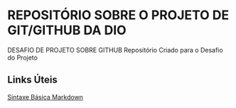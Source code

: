 # REPOSITÓRIO SOBRE O PROJETO DE GIT/GITHUB DA DIO  
DESAFIO DE PROJETO SOBRE GITHUB
Repositório Criado para o Desafio do Projeto

## Links Úteis
[Sintaxe Básica Markdown](https://www.markdownguide.org/getting-started/)
